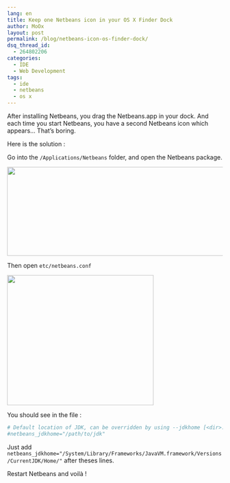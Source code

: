 ```yaml
---
lang: en
title: Keep one Netbeans icon in your OS X Finder Dock
author: MoOx
layout: post
permalink: /blog/netbeans-icon-os-finder-dock/
dsq_thread_id:
  - 264802206
categories:
  - IDE
  - Web Development
tags:
  - ide
  - netbeans
  - os x
---
```

After installing Netbeans, you drag the Netbeans.app in your dock. And each time you start Netbeans, you have a second Netbeans icon which appears… That’s boring.

Here is the solution :

Go into the `/Applications/Netbeans` folder, and open the Netbeans package.

[<img src="{{site.baseurl}}/medias/2011/10/open-netbeans-package.png" alt="" title="Open Netbeans.app package" width="541" height="207" class="aligncenter size-full wp-image-102" />][1]

Then open `etc/netbeans.conf`

[<img src="{{site.baseurl}}/medias/2011/10/open-netbeans-conf.png" alt="" title="Edit netbeans.conf" width="342" height="303" class="aligncenter size-full wp-image-103" />][2]

You should see in the file :

```bash
# Default location of JDK, can be overridden by using --jdkhome [<dir>:
#netbeans_jdkhome="/path/to/jdk"
```
Just add `netbeans_jdkhome="/System/Library/Frameworks/JavaVM.framework/Versions/CurrentJDK/Home/"` after theses lines.

Restart Netbeans and voilà !

 [1]: {{site.baseurl}}/medias/2011/10/open-netbeans-package.png
 [2]: {{site.baseurl}}/medias/2011/10/open-netbeans-conf.png
